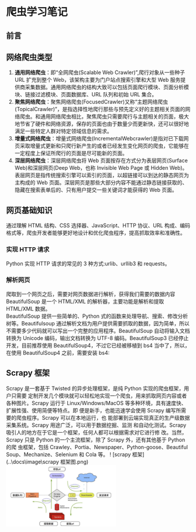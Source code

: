 # 爬虫学习笔记

## 前言

## 网络爬虫类型

1. **通用网络爬虫**：即“全网爬虫(Scalable Web Crawler)”,爬行对象从一些种子 URL 扩充到整个 Web，该架构主要为门户站点搜索引擎和大型 Web 服务提供商采集数据。通用网络爬虫的结构大致可以包括页面爬行模块、页面分析模块、链接过滤模块、页面数据库、URL 队列和初始 URL 集合。
2. **聚焦网络爬虫**：聚焦网络爬虫(FocusedCrawler)又称“主题网络爬虫(TopicalCrawler)”，是指选择性地爬行那些与预先定义好的主题相关页面的网络爬虫。和通用网络爬虫相比，聚焦爬虫只需要爬行与主题相关的页面，极大地节省了硬件和网络资源，保存的页面也由于数量少而更新快，还可以很好地满足一些特定人群对特定领域信息的需求。
3. **增量式网络爬虫**：增量式网络爬虫(IncrementalWebcrawler)是指对已下载网页采取增量式更新和只爬行新产生的或者已经发生变化网页的爬虫，它能够在一定程度上保证所爬行的页面是尽可能新的页面。
4. **深层网络爬虫**：深层网络爬虫将 Web 页面按存在方式分为表层网页(Surface Web)和深层网页(Deep Web，也称 Invisible Web Page 或 Hidden Web)。表层网页是指传统搜索引擎可以索引的页面，以超链接可以到达的静态网页为主构成的 Web 页面。深层网页是那些大部分内容不能通过静态链接获取的、隐藏在搜索表单后的、只有用户提交一些关键词才能获得的 Web 页面。

## 网页基础知识

通过理解 HTML 结构、CSS 选择器、JavaScript、HTTP 协议、URL 构成、编码格式等，爬虫开发者能够更好地设计和优化爬虫程序，提高抓取效率和准确性。

### 实现 HTTP 请求

Python 实现 HTTP 请求的常见的 3 种方式:urlib、urllib3 和 requests。

### 解析网页

爬取到一个网页之后，需要对网页数据进行解析，获得我们需要的数据内容 BeautifulSoup 是一个 HTML/XML 的解析器，主要功能是解析和提取 HTML/XML 数据。  
BeautifulSoup 提供一些简单的、Python 式的函数来处理导航、搜索、修改分析树等。Beautifulsoup 通过解析文档为用户提供需要抓取的数据，因为简单，所以不需要多少代码就可以写出一个完整的应用程序。BeautifulSoup 自动将输入文档转换为 Unicode 编码，输出文档转换为 UTF-8 编码。BeautifulSoup3 已经停止开发，目前推荐使用 BeautifulSoup4，不过它已经被移植到 bs4 当中了，所以，在使用 BeautifulSoup4 之前，需要安装 bs4:

## Scrapy 框架

Scrapy 是一套基于 Twisted 的异步处理框架，是纯 Python 实现的爬虫框架，用户只需要
定制开发几个模块就可以轻松地实现一个爬虫，用来抓取网页内容或者各种图片。Scrapy
运行于 Linux/Windows/MacOS 等多种环境，具有速度快、扩展性强、使用简便等特点。即
便是新手，也能迅速学会使用 Scrapy 编写所需要的爬虫程序。Scrapy 可以在本地运行，也
能部署到云端实现真正的生产级数据采集系统。Scrapy 用途广泛，可以用于数据挖掘、监测
和自动化测试。Scrapy 吸引人的地方在于它是一个框架，任何人都可以根据需求对它进行修
改。当然，Scrapy 只是 Python 的一个主流框架，除了 Scrapy 外，还有其他基于 Python 的爬
虫框架，包括 Crawley、Portia、Newspaper、Python-goose、Beautiful Soup、Mechanize、Selenium
和 Cola 等。
! [scrapy 框架] (..\docs\image\scrapy 框架图.png)
<img src="../image/scrapy-001.png" width="300">

